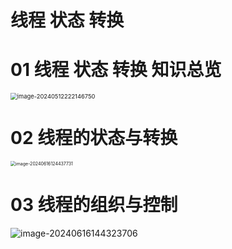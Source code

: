 # 线程 状态 转换



# 01 线程 状态 转换 知识总览

<img src="https://cvp.oss-cn-shanghai.aliyuncs.com/picgo/202405122221833.png" alt="image-20240512222146750" style="zoom: 67%;" />

# 02 线程的状态与转换

<img src="https://cvp.oss-cn-shanghai.aliyuncs.com/picgo/202406161244937.png" alt="image-20240616124437731" style="zoom:50%;" />



# 03 线程的组织与控制

![image-20240616144323706](https://cvp.oss-cn-shanghai.aliyuncs.com/picgo/202406161443121.png)